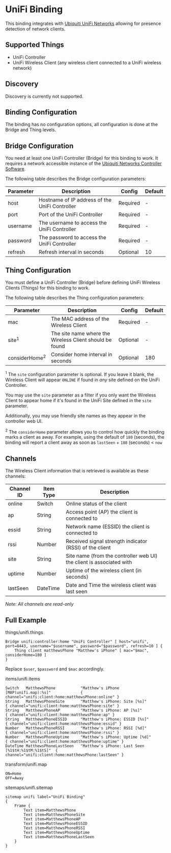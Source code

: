 # UniFi Binding

This binding integrates with [Ubiquiti UniFi Networks](https://www.ubnt.com/products/#unifi) allowing for presence detection of network clients.


## Supported Things

* UniFi Controller 
* UniFi Wireless Client (any wireless client connected to a UniFi wireless network)


## Discovery

Discovery is currently not supported.


## Binding Configuration
 
The binding has no configuration options, all configuration is done at the Bridge and Thing levels.

 
## Bridge Configuration

You need at least one UniFi Controller (Bridge) for this binding to work. It requires a network accessible instance of the [Ubiquiti Networks Controller Software](https://www.ubnt.com/download/unifi).    

The following table describes the Bridge configuration parameters:

| Parameter                | Description                                    | Config   | Default |
| ------------------------ | ---------------------------------------------- |--------- | ------- |
| host                     | Hostname of IP address of the UniFi Controller | Required | -       |
| port                     | Port of the UniFi Controller                   | Required | -       |
| username                 | The username to access the UniFi Controller    | Required | -       |
| password                 | The password to access the UniFi Controller    | Required | -       |
| refresh                  | Refresh interval in seconds                    | Optional | 10      |

## Thing Configuration

You must define a UniFi Controller (Bridge) before defining UniFi Wireless Clients (Things) for this binding to work.

The following table describes the Thing configuration parameters:

| Parameter                | Description                                             | Config   | Default |
| ------------------------ | ------------------------------------------------------- |--------- | ------- |
| mac                      | The MAC address of the Wireless Client                  | Required | -       |
| site<sup>1</sup>         | The site name where the Wireless Client should be found | Optional | -       |
| considerHome<sup>2</sup> | Consider home interval in seconds                       | Optional | 180     |

<sup>1</sup> The `site` configuration parameter is optional. If you leave it blank, the Wireless Client will appear `ONLINE` if found in *any* site defined on the UniFi Controller. 

You may use the `site` parameter as a filter if you only want the Wireless Client to appear home if it's found in the UniFi Site defined in the `site` parameter.

Additionally, you may use friendly site names as they appear in the controller web UI.

<sup>2</sup> The `considerHome` parameter allows you to control how quickly the binding marks a client as away. For example, using the default of `180` (seconds), the binding will report a client away as soon as `lastSeen` + `180` (seconds) < `now`

## Channels

The Wireless Client information that is retrieved is available as these channels:

| Channel ID | Item Type | Description                                                          |
|------------|-----------|--------------------------------------------------------------------- |
| online     | Switch    | Online status of the client                                          |
| ap         | String    | Access point (AP) the client is connected to                         |
| essid      | String    | Network name (ESSID) the client is connected to                      |
| rssi       | Number    | Received signal strength indicator (RSSI) of the client              |
| site       | String    | Site name (from the controller web UI) the client is associated with |
| uptime     | Number    | Uptime of the wireless client (in seconds)                           |
| lastSeen   | DateTime  | Date and Time the wireless client was last seen                      |

*Note: All channels are read-only*

## Full Example

things/unifi.things

```
Bridge unifi:controller:home "UniFi Controller" [ host="unifi", port=8443, username="$username", password="$password", refresh=10 ] {
	Thing client matthewsPhone "Matthew's iPhone" [ mac="$mac", considerHome=180 ]
}
```

Replace `$user`, `$password` and `$mac` accordingly.

items/unifi.items

```
Switch   MatthewsPhone           "Matthew's iPhone [MAP(unifi.map):%s]"             { channel="unifi:client:home:matthewsPhone:online" }
String   MatthewsPhoneSite       "Matthew's iPhone: Site [%s]"                      { channel="unifi:client:home:matthewsPhone:site" }
String   MatthewsPhoneAP         "Matthew's iPhone: AP [%s]"                        { channel="unifi:client:home:matthewsPhone:ap" }
String   MatthewsPhoneESSID      "Matthew's iPhone: ESSID [%s]"                     { channel="unifi:client:home:matthewsPhone:essid" }
Number   MatthewsPhoneRSSI       "Matthew's iPhone: RSSI [%d]"                      { channel="unifi:client:home:matthewsPhone:rssi" }
Number   MatthewsPhoneUptime     "Matthew's iPhone: Uptime [%d]"                    { channel="unifi:client:home:matthewsPhone:uptime" }
DateTime MatthewsPhoneLastSeen   "Matthew's iPhone: Last Seen [%1$tH:%1$tM:%1$tS]"  { channel="unifi:client:home:matthewsPhone:lastSeen" } 
```

transform/unifi.map

```
ON=Home
OFF=Away
```

sitemaps/unifi.sitemap

```
sitemap unifi label="UniFi Binding"
{
	Frame {
		Text item=MatthewsPhone
		Text item=MatthewsPhoneSite
		Text item=MatthewsPhoneAP
		Text item=MatthewsPhoneESSID
		Text item=MatthewsPhoneRSSI
		Text item=MatthewsPhoneUptime
		Text item=MatthewsPhoneLastSeen
	}
}
```
